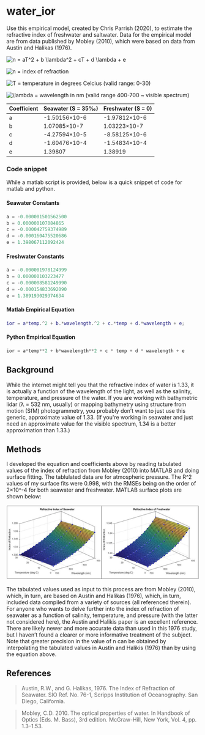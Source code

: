 # water_ior
Use this empirical model, created by Chris Parrish (2020), to estimate the refractive index of freshwater and saltwater.  Data for the empirical model are from data published by Mobley (2010), which were based on data from Austin and Halikas (1976).

![n = aT^2 + b \lambda^2 + cT + d \lambda + e](https://render.githubusercontent.com/render/math?math=n%20%3D%20aT%5E2%20%2B%20b%20%5Clambda%5E2%20%2B%20cT%20%2B%20d%20%5Clambda%20%2B%20e)

![n](https://render.githubusercontent.com/render/math?math=n) = index of refraction

![T](https://render.githubusercontent.com/render/math?math=T) = temperature in degrees Celcius (valid range: 0-30)

![\lambda](https://render.githubusercontent.com/render/math?math=%5Clambda) = wavelength in nm (valid range 400-700 ~ visible spectrum)

| Coefficient | Seawater (S = 35‰) | Freshwater (S = 0) |
|-------------|--------------------|--------------------|
| a           | -1.50156×10-6      | -1.97812×10-6      |
| b           | 1.07085×10-7       | 1.03223×10-7       |
| c           | -4.27594×10-5      | -8.58125×10-6      |
| d           | -1.60476×10-4      | -1.54834×10-4      |
| e           | 1.39807            | 1.38919            |

### Code snippet
While a matlab script is provided, below is a quick snippet of code for matlab and python.
#### Seawater Constants
```python
a = -0.000001501562500
b = 0.000000107084865
c = -0.000042759374989
d = -0.000160475520686
e = 1.398067112092424
```

#### Freshwater Constants
```python
a = -0.000001978124999
b = 0.000000103223477
c = -0.000008581249990
d = -0.000154833692090
e = 1.389193029374634
```

#### Matlab Empirical Equation
```matlab
ior = a*temp.^2 + b.*wavelength.^2 + c.*temp + d.*wavelength + e;
```
#### Python Empirical Equation
```python
ior = a*temp**2 + b*wavelength**2 + c * temp + d * wavelength + e
```

## Background
While the internet might tell you that the refractive index of water is 1.33, it is actually a function of the wavelength of the light, as well as the salinity, temperature, and pressure of the water. If you are working with bathymetric lidar (λ = 532 nm, usually) or mapping bathymetry using structure from motion (SfM) photogrammetry, you probably don’t want to just use this generic, approximate value of 1.33. (If you're working in seawater and just need an approximate value for the visible spectrum, 1.34 is a better approximation than 1.33.)

## Methods
I developed the equation and coefficients above by reading tabulated values of the index of refraction from Mobley (2010) into MATLAB and doing surface fitting. The tablulated data are for atmospheric pressure. The R^2 values of my surface fits were 0.998, with the RMSEs being on the order of 2×10^-4 for both seawater and freshwater. MATLAB surface plots are shown below:

![Surface Fit](https://github.com/hokiespurs/water_ior/blob/master/refractive_index_surface_plots.jpg)

The tabulated values used as input to this process are from Mobley (2010), which, in turn, are based on Austin and Halikas (1976), which, in turn, included data compiled from a variety of sources (all referenced therein). For anyone who wants to delve further into the index of refraction of seawater as a function of salinity, temperature, and pressure (with the latter not considered here), the Austin and Halikis paper is an excellent reference. There are likely newer and more accurate data than used in this 1976 study, but I haven’t found a clearer or more informative treatment of the subject. Note that greater precision in the value of n can be obtained by interpolating the tabulated values in Austin and Halikis (1976) than by using the equation above.

## References
> Austin, R.W., and G. Halikas, 1976. The Index of Refraction of Seawater. SIO Ref. No. 76-1, Scripps Institution of Oceanography. San Diego, California.

> Mobley, C.D. 2010. The optical properties of water. In Handbook of Optics (Eds. M. Bass), 3rd edition. McGraw-Hill, New York, Vol. 4, pp. 1.3–1.53.
